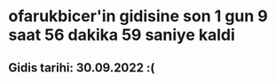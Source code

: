 # ofarukbicer'in gidisine son 1 gun 9 saat 56 dakika 59 saniye kaldi

## Gidis tarihi: 30.09.2022 :(